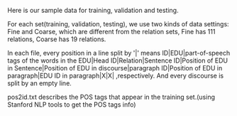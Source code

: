 Here is our sample data for training, validation and testing.

For each set(training, validation, testing), we use two kinds of data settings: Fine and Coarse,
which are different from the relation sets, Fine has 111 relations, Coarse has 19 relations.

In each file, every position in a line split by '|' means
ID|EDU|part-of-speech tags of the words in the EDU|Head ID|Relation|Sentence ID|Position of EDU in Sentence|Position of EDU in discourse|paragraph ID|Position of EDU in paragraph|EDU ID in paragraph|X|X|
,respectively. And every discourse is split by an empty line.

pos2id.txt describes the POS tags that appear in the training set.(using Stanford NLP tools to get the POS tags info)